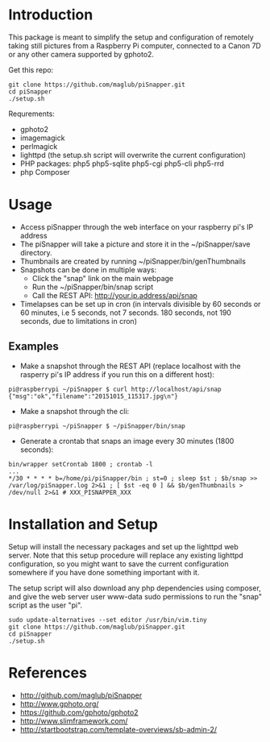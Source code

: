 # Introduction

This package is meant to simplify the setup and configuration of remotely taking still pictures from a Raspberry Pi computer, connected to a Canon 7D or any other camera supported by gphoto2.

Get this repo:

```
git clone https://github.com/maglub/piSnapper.git
cd piSnapper
./setup.sh
```


Requrements:

* gphoto2
* imagemagick
* perlmagick
* lighttpd (the setup.sh script will overwrite the current configuration)
* PHP packages: php5 php5-sqlite php5-cgi php5-cli php5-rrd
* php Composer

# Usage

* Access piSnapper through the web interface on your raspberry pi's IP address
* The piSnapper will take a picture and store it in the ~/piSnapper/save directory.
* Thumbnails are created by running ~/piSnapper/bin/genThumbnails
* Snapshots can be done in multiple ways:
  * Click the "snap" link on the main webpage
  * Run the ~/piSnapper/bin/snap script
  * Call the REST API: http://your.ip.address/api/snap
* Timelapses can be set up in cron (in intervals divisible by 60 seconds or 60 minutes, i.e 5 seconds, not 7 seconds. 180 seconds, not 190 seconds, due to limitations in cron)


## Examples

* Make a snapshot through the REST API (replace localhost with the rasperry pi's IP address if you run this on a different host):

```
pi@raspberrypi ~/piSnapper $ curl http://localhost/api/snap
{"msg":"ok","filename":"20151015_115317.jpg\n"}
```

* Make a snapshot through the cli:

```
pi@raspberrypi ~/piSnapper $ ~/piSnapper/bin/snap
```

* Generate a crontab that snaps an image every 30 minutes (1800 seconds):

```
bin/wrapper setCrontab 1800 ; crontab -l
...
*/30 * * * * b=/home/pi/piSnapper/bin ; st=0 ; sleep $st ; $b/snap >> /var/log/piSnapper.log 2>&1 ; [ $st -eq 0 ] && $b/genThumbnails > /dev/null 2>&1 # XXX_PISNAPPER_XXX
```

# Installation and Setup

Setup will install the necessary packages and set up the lighttpd web server. Note that this setup procedure will replace any existing lighttpd configuration, so you might want to save the current configuration somewhere if you have done something important with it.

The setup script will also download any php dependencies using composer, and give the web server user www-data sudo permissions to run the "snap" script as the user "pi".

```
sudo update-alternatives --set editor /usr/bin/vim.tiny
git clone https://github.com/maglub/piSnapper.git
cd piSnapper
./setup.sh
```

# References

* http://github.com/maglub/piSnapper
* http://www.gphoto.org/
* https://github.com/gphoto/gphoto2
* http://www.slimframework.com/
* http://startbootstrap.com/template-overviews/sb-admin-2/
